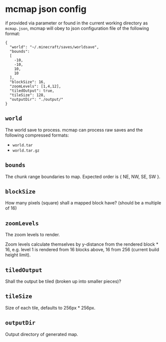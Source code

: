 # mcmap json config

if provided via parameter or found in the current working directory as `mcmap.json`,
mcmap will obey to json configuration file of the following format:

    {
      "world": "~/.minecraft/saves/worldsave",
      "bounds": 
      [
        -10,
        -10,
        10,
        10
      ],
      "blockSize": 16,
      "zoomLevels": [1,4,12],
      "tiledOutput": true,
      "tileSize": 128,
      "outputDir": "./output/"
    }

## `world`

The world save to process. mcmap can process raw saves and the following compressed formats:

- `world.tar`
- `world.tar.gz`

## `bounds`

The chunk range boundaries to map. Expected order is { NE, NW, SE, SW }.

## `blockSize`

How many pixels (square) shall a mapped block have? (should be a multiple of 16)

## `zoomLevels`

The zoom levels to render.

Zoom levels calculate themselves by y-distance from the rendered block * 16, e.g.
level 1 is rendered from 16 blocks above, 16 from 256 (current build height limit). 

## `tiledOutput`

Shall the output be tiled (broken up into smaller pieces)?

## `tileSize`

Size of each tile, defaults to 256px * 256px.

## `outputDir`

Output directory of generated map.
